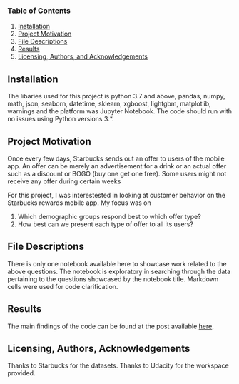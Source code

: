 ### Table of Contents

1. [Installation](#installation)
2. [Project Motivation](#motivation)
3. [File Descriptions](#files)
4. [Results](#results)
5. [Licensing, Authors, and Acknowledgements](#licensing)

## Installation <a name="installation"></a>

The libaries used for this project is python 3.7 and above, pandas, numpy, math, json, seaborn, datetime, sklearn, xgboost, lightgbm, 
matplotlib, warnings and the platform was Jupyter Notebook. 
The code should run with no issues using Python versions 3.*.

## Project Motivation<a name="motivation"></a>

Once every few days, Starbucks sends out an offer to users of the mobile app. An offer can be merely an advertisement for a drink 
or an actual offer such as a discount or BOGO (buy one get one free). Some users might not receive any offer during certain weeks

For this project, I was interestested in looking at customer behavior on the Starbucks rewards mobile app. My focus was on

1. Which demographic groups respond best to which offer type?
2. How best can we present each type of offer to all its users?

## File Descriptions <a name="files"></a>

There is only one notebook available here to showcase work related to the above questions. 
The notebook is exploratory in searching through the data pertaining to the questions showcased by the notebook title. 
Markdown cells were used for code clarification.  

## Results<a name="results"></a>

The main findings of the code can be found at the post available [here](https://medium.com/@avahsomto042/in-depth-analysis-of-seattle-and-boston-airbnb-data-200f7ea28c8e).

## Licensing, Authors, Acknowledgements<a name="licensing"></a>

Thanks to Starbucks for the datasets. Thanks to Udacity for the workspace provided.
